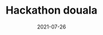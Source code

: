 ---
title: Hackathon douala
tag: Formation
categories: Evènements
coverImage: /img/articles/CLoud1.png
metaDescription: "Scrum est un framework ou cadre de développement de produits logiciels complexes. Il est défini par ses créateurs comme un « cadre de travail holistique itératif qui se concentre sur les buts communs en livrant de manière productive et créative des produits de la plus grande valeur possible."
date: 2021-07-26
heure: 08h 30
localisation: En ligne
---
